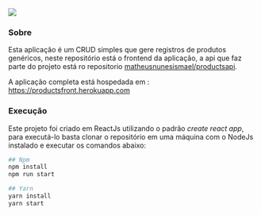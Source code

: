 
<img src="https://res.cloudinary.com/nunes/image/upload/v1659213868/products/ProductsApi_vs9fng.png"/>

### Sobre
 Esta aplicação é um CRUD simples que gere registros de produtos genéricos, neste repositório está o frontend da aplicação, a api que faz parte do projeto está ro repositorio [matheusnunesismael/productsapi](https://github.com/matheusnunesismael/ProductsApi).

 A aplicação completa está hospedada em : https://productsfront.herokuapp.com 

### Execução
Este projeto foi criado em ReactJs utilizando o padrão *create react app*, para executá-lo basta clonar o repositório em uma máquina com o NodeJs instalado e executar os comandos abaixo:

```bash
## Npm 
npm install
npm run start

## Yarn 
yarn install
yarn start
```
